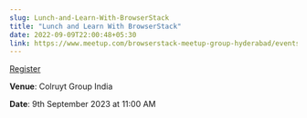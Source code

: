 ```yaml
---
slug: Lunch-and-Learn-With-BrowserStack
title: "Lunch and Learn With BrowserStack"
date: 2022-09-09T22:00:48+05:30
link: https://www.meetup.com/browserstack-meetup-group-hyderabad/events/295504677/
---
```


[Register](https://www.meetup.com/browserstack-meetup-group-hyderabad/events/295504677/)

**Venue**: Colruyt Group India

**Date**: 9th September 2023 at 11:00 AM